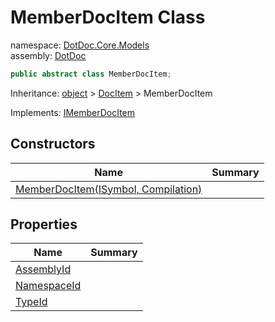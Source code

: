 ﻿# MemberDocItem Class

namespace: [DotDoc\.Core\.Models](../DotDoc.Core.Models.md)<br />
assembly: [DotDoc](../../DotDoc.md)



```csharp
public abstract class MemberDocItem;
```

Inheritance: [object](https://docs.microsoft.com/dotnet/api/System.Object) > [DocItem](../../DotDoc/DotDoc.Core.Models/DocItem.md) > MemberDocItem

Implements: [IMemberDocItem](../../DotDoc/DotDoc.Core.Models/IMemberDocItem.md)

## Constructors

| Name | Summary |
|------|---------|
| [MemberDocItem\(ISymbol, Compilation\)](./MemberDocItem/$ctor.md) |  |

## Properties

| Name | Summary |
|------|---------|
| [AssemblyId](./MemberDocItem/AssemblyId.md) |  |
| [NamespaceId](./MemberDocItem/NamespaceId.md) |  |
| [TypeId](./MemberDocItem/TypeId.md) |  |

